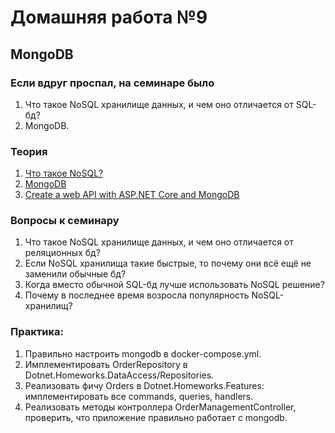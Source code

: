 # Домашняя работа №9

## MongoDB

### Если вдруг проспал, на семинаре было
1. Что такое NoSQL хранилище данных, и чем оно отличается от SQL-бд?
2. MongoDB.

### Теория
1. [Что такое NoSQL?](https://azure.microsoft.com/ru-ru/resources/cloud-computing-dictionary/what-is-nosql-database)
2. [MongoDB](https://www.mongodb.com/)
3. [Create a web API with ASP.NET Core and MongoDB](https://learn.microsoft.com/en-us/aspnet/core/tutorials/first-mongo-app)

### Вопросы к семинару
1. Что такое NoSQL хранилище данных, и чем оно отличается от реляционных бд?
2. Если NoSQL хранилища такие быстрые, то почему они всё ещё не заменили обычные бд?
3. Когда вместо обычной SQL-бд лучше использовать NoSQL решение?
4. Почему в последнее время возросла популярность NoSQL-хранилищ?

### Практика:
1. Правильно настроить mongodb в docker-compose.yml.
2. Имплементировать OrderRepository в Dotnet.Homeworks.DataAccess/Repositories.
3. Реализовать фичу Orders в Dotnet.Homeworks.Features: имплементировать все commands, queries, handlers.
4. Реализовать методы контроллера OrderManagementController, проверить, что приложение правильно работает с mongodb.